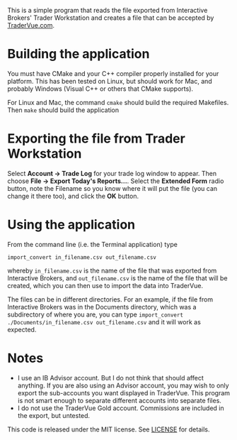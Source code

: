 This is a simple program that reads the file exported from Interactive Brokers' Trader Workstation and creates a file that can be accepted by [TraderVue.com](http://www.tradervue.com).

# Building the application
You must have CMake and your C++ compiler properly installed for your platform. This has been tested on Linux, but should work for Mac, and probably Windows (Visual C++ or others that CMake supports).

For Linux and Mac, the command `cmake` should build the required Makefiles. Then `make` should build the application

# Exporting the file from Trader Workstation
Select **Account -> Trade Log** for your trade log window to appear. Then choose **File -> Export Today's Reports...**. Select the **Extended Form** radio button, note the Filename so you know where it will put the file (you can change it there too), and click the **OK** button.

# Using the application
From the command line (i.e. the Terminal application) type

`import_convert in_filename.csv out_filename.csv`

whereby `in_filename.csv` is the name of the file that was exported from Interactive Brokers, and `out_filename.csv` is the name of the file that will be created, which you can then use to import the data into TraderVue.

The files can be in different directories. For an example, if the file from Interactive Brokers was in the Documents directory, which was a subdirectory of where you are, you can type `import_convert ./Documents/in_filename.csv out_filename.csv` and it will work as expected.

# Notes
* I use an IB Advisor account. But I do not think that should affect anything. If you are also using an Advisor account, you may wish to only export the sub-accounts you want displayed in TraderVue. This program is not smart enough to separate different accounts into separate files.
* I do not use the TraderVue Gold account. Commissions are included in the export, but untested.

This code is released under the MIT license. See [LICENSE](https://github.com/jmjatlanta/import_convert/blob/master/LICENSE) for details.
